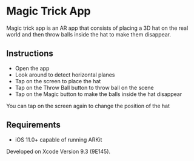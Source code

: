 # Magic Trick App

Magic trick app is an AR app that consists of placing a 3D hat on the real world and then throw balls inside the hat to make them disappear.

## Instructions
  * Open the app
  * Look around to detect horizontal planes
  * Tap on the screen to place the hat
  * Tap on the Throw Ball button to throw ball on the scene
  * Tap on the Magic button to make the balls inside the hat disappear
  
  You can tap on the screen again to change the position of the hat
  
## Requirements
  * iOS 11.0+ capable of running ARKit

Developed on Xcode Version 9.3 (9E145).
